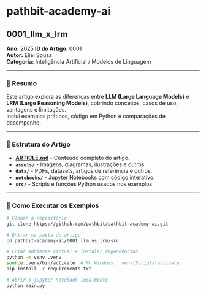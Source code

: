 # pathbit-academy-ai

## 0001_llm_x_lrm

**Ano:** 2025
**ID do Artigo:** 0001  
**Autor:** Eliel Sousa  
**Categoria:** Inteligência Artificial / Modelos de Linguagem

---

### 📌 Resumo
Este artigo explora as diferenças entre **LLM (Large Language Models)** e **LRM (Large Reasoning Models)**, cobrindo conceitos, casos de uso, vantagens e limitações.  
Inclui exemplos práticos, código em Python e comparações de desempenho.

---

### 📂 Estrutura do Artigo
- **[ARTICLE.md](article/ARTICLE.md)** - Conteúdo completo do artigo.
- **`assets/`** - Imagens, diagramas, ilustrações e outros.
- **`data/`** - PDFs, datasets, artigos de referência e outros.
- **`notebooks/`** - Jupyter Notebooks com código interativo.
- **`src/`** - Scripts e funções Python usados nos exemplos.

---

### 🚀 Como Executar os Exemplos

```bash
# Clonar o repositório
git clone https://github.com/pathbit/pathbit-academy-ai.git

# Entrar na pasta do artigo
cd pathbit-academy-ai/0001_llm_vs_lrm/src

# Criar ambiente virtual e instalar dependências
python -m venv .venv
source .venv/bin/activate  # No Windows: .venv\Scripts\activate
pip install -r requirements.txt

# Abrir o jupyter notebook localmente
python main.py
```
